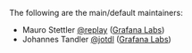 The following are the main/default maintainers:

- Mauro Stettler [@replay](https://github.com/replay) ([Grafana Labs](https://grafana.com/))
- Johannes Tandler [@jotdl](https://github.com/jotdl) ([Grafana Labs](https://grafana.com/))
